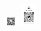 
<center class="half">
<img src="wechat.png" width=50/>
<img src="OSUM_communicating.jpg" width=50/>

</center>
